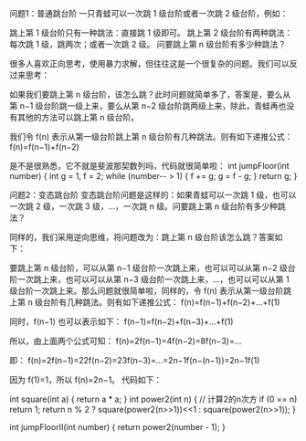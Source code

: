 问题1：普通跳台阶
一只青蛙可以一次跳 1 级台阶或者一次跳 2 级台阶，例如：

跳上第 1 级台阶只有一种跳法：直接跳 1 级即可。
跳上第 2 级台阶有两种跳法：每次跳 1 级，跳两次；或者一次跳 2 级。
问要跳上第 n 级台阶有多少种跳法？

很多人喜欢正向思考，使用暴力求解，但往往这是一个很复杂的问题。我们可以反过来思考：

如果我们要跳上第 n 级台阶，该怎么跳？此时问题就简单多了，答案是，要么从第 n−1 级台阶跳一级上来，要么从第 n−2 级台阶跳两级上来，除此，青蛙再也没有其他的方法可以跳上第 n 级台阶。

我们令 f(n) 表示从第一级台阶跳上第 n 级台阶有几种跳法。则有如下递推公式：
f(n)=f(n−1)+f(n−2)


是不是很熟悉，它不就是斐波那契数列吗，代码就很简单啦：
int jumpFloor(int number) {
    int g = 1, f = 2;
    while (number-- > 1) {
        f += g;
        g = f - g;
    }
    return g;
}

问题2：变态跳台阶
变态跳台阶问题是这样的：如果青蛙可以一次跳 1 级，也可以一次跳 2 级，一次跳 3 级，…，一次跳 n 级。问要跳上第 n 级台阶有多少种跳法？

同样的，我们采用逆向思维，将问题改为：跳上第 n 级台阶该怎么跳？答案如下：

要跳上第 n 级台阶，可以从第 n−1 级台阶一次跳上来，也可以可以从第 n−2 级台阶一次跳上来，也可以可以从第 n−3 级台阶一次跳上来，…，也可以可以从第 1 级台阶一次跳上来。那么问题就很简单啦，同样的，令 f(n) 表示从第一级台阶跳上第 n 级台阶有几种跳法。则有如下递推公式：
f(n)=f(n−1)+f(n−2)+...+f(1)


同时，f(n−1) 也可以表示如下：
f(n−1)=f(n−2)+f(n−3)+...+f(1)

所以，由上面两个公式可知：
f(n)=2f(n−1)=4f(n−2)=8f(n−3)=...

即：
f(n)=2f(n−1)=22f(n−2)=23f(n−3)=...=2n−1f(n−(n−1))=2n−1f(1)


因为 f(1)=1，所以 f(n)=2n−1。
代码如下：

int square(int a) { return a * a; }
int power2(int n) { // 计算2的n次方
    if (0 == n) return 1;
    return n % 2 ? square(power2(n>>1))<<1 : square(power2(n>>1));
}

int jumpFloorII(int number) {
    return power2(number - 1);
}
